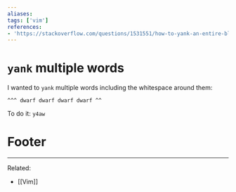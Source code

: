 ```yaml
---
aliases:
tags: ['vim']
references:
- 'https://stackoverflow.com/questions/1531551/how-to-yank-an-entire-block-in-vim'
---
```


# `yank` multiple words
I wanted to `yank` multiple words including the whitespace around them:
```
^^^ dwarf dwarf dwarf dwarf ^^
```

To do it:
`y4aw`

# Footer
---
Related:
- [[Vim]]